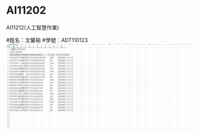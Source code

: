 # AI11202
AI11212(人工智慧作業)

#姓名：文馨榆
#學號：ADT110123
![image](https://github.com/ADT110123/AI11202/blob/main/%E5%8F%A3%E7%BD%A9%E6%88%AA%E5%9C%96.png)
